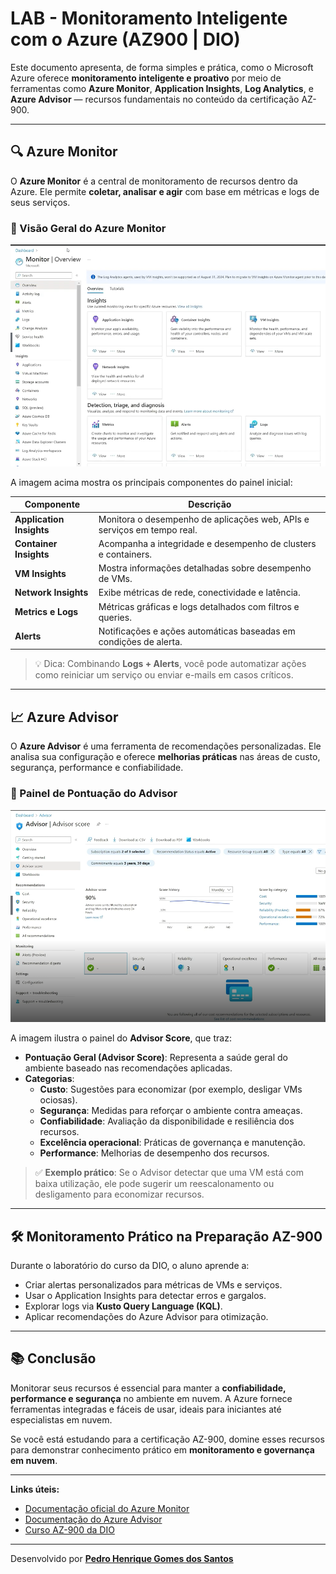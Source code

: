 # LAB - Monitoramento Inteligente com o Azure (AZ900 | DIO)

Este documento apresenta, de forma simples e prática, como o Microsoft Azure oferece **monitoramento inteligente e proativo** por meio de ferramentas como **Azure Monitor**, **Application Insights**, **Log Analytics**, e **Azure Advisor** — recursos fundamentais no conteúdo da certificação AZ-900.

---

## 🔍 Azure Monitor

O **Azure Monitor** é a central de monitoramento de recursos dentro da Azure. Ele permite **coletar, analisar e agir** com base em métricas e logs de seus serviços.

### 📸 Visão Geral do Azure Monitor

![Azure Monitor Overview](/imagens/monitor.png)

A imagem acima mostra os principais componentes do painel inicial:

| Componente             | Descrição                                                                 |
|------------------------|---------------------------------------------------------------------------|
| **Application Insights** | Monitora o desempenho de aplicações web, APIs e serviços em tempo real. |
| **Container Insights**   | Acompanha a integridade e desempenho de clusters e containers.          |
| **VM Insights**          | Mostra informações detalhadas sobre desempenho de VMs.                  |
| **Network Insights**     | Exibe métricas de rede, conectividade e latência.                      |
| **Metrics e Logs**       | Métricas gráficas e logs detalhados com filtros e queries.              |
| **Alerts**               | Notificações e ações automáticas baseadas em condições de alerta.       |

> 💡 Dica: Combinando **Logs + Alerts**, você pode automatizar ações como reiniciar um serviço ou enviar e-mails em casos críticos.

---

## 📈 Azure Advisor

O **Azure Advisor** é uma ferramenta de recomendações personalizadas. Ele analisa sua configuração e oferece **melhorias práticas** nas áreas de custo, segurança, performance e confiabilidade.

### 📸 Painel de Pontuação do Advisor

![Advisor Score](/imagens/advisor.png)

A imagem ilustra o painel do **Advisor Score**, que traz:

- **Pontuação Geral (Advisor Score)**: Representa a saúde geral do ambiente baseado nas recomendações aplicadas.
- **Categorias**:
  - **Custo**: Sugestões para economizar (por exemplo, desligar VMs ociosas).
  - **Segurança**: Medidas para reforçar o ambiente contra ameaças.
  - **Confiabilidade**: Avaliação da disponibilidade e resiliência dos recursos.
  - **Excelência operacional**: Práticas de governança e manutenção.
  - **Performance**: Melhorias de desempenho dos recursos.

> ✅ **Exemplo prático**: Se o Advisor detectar que uma VM está com baixa utilização, ele pode sugerir um reescalonamento ou desligamento para economizar recursos.

---

## 🛠️ Monitoramento Prático na Preparação AZ-900

Durante o laboratório do curso da DIO, o aluno aprende a:

- Criar alertas personalizados para métricas de VMs e serviços.
- Usar o Application Insights para detectar erros e gargalos.
- Explorar logs via **Kusto Query Language (KQL)**.
- Aplicar recomendações do Azure Advisor para otimização.

---

## 📚 Conclusão

Monitorar seus recursos é essencial para manter a **confiabilidade, performance e segurança** no ambiente em nuvem. A Azure fornece ferramentas integradas e fáceis de usar, ideais para iniciantes até especialistas em nuvem.

Se você está estudando para a certificação AZ-900, domine esses recursos para demonstrar conhecimento prático em **monitoramento e governança em nuvem**.

--- 

**Links úteis:**

- [Documentação oficial do Azure Monitor](https://learn.microsoft.com/pt-br/azure/azure-monitor/)
- [Documentação do Azure Advisor](https://learn.microsoft.com/pt-br/azure/advisor/)
- [Curso AZ-900 da DIO](https://www.dio.me/)

---

Desenvolvido por [**Pedro Henrique Gomes dos Santos**](https://www.linkedin.com/in/pedro-henrique-gomes-dos-santos/)